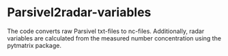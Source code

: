 # Parsivel2radar-variables
The code converts raw Parsivel txt-files to nc-files. Additionally, radar variables are calculated from the measured number concentration using the pytmatrix package.
